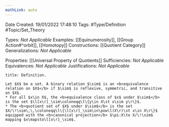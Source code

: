 ```yaml
---
mathLink: auto
---
```


<div class="topSpace"></div>

Date Created: 19/01/2022 17:48:10
Tags: #Type/Definition #Topic/Set_Theory

Types: <i>Not Applicable</i>
Examples: [[Equinumerosity]], [[Group Action#^orbit]], [[Homotopy]]
Constructions: [[Quotient Category]]
Generalizations: <i>Not Applicable</i>

Properties: [[Universal Property of Quotients]]
Sufficiencies: <i>Not Applicable</i>
Equivalences: <i>Not Applicable</i>
Justifications: <i>Not Applicable</i>

``` ad-Definition
title: Definition.

Let $X$ be a set. A binary relation $\sim$ is an <b>equivalence relation on $X$</b> if $\sim$ is reflexive, symmetric, and transitive on $X$.
* For all $x\in X$, the <b>equivalence class of $x$ under $\sim$</b> is the set $\l[x\r]_\sim\coloneqq\l\{y\in X\st x\sim y\r\}$.
* The <b>quotient set of $X$ under $\sim$</b> is the set $X/\!\sim\,\,\coloneqq\l\{\l[x\r]_\sim\in\pow\l(X\r)\st x\in X\r\}$ equipped with the <b>canonical projection</b> $\pi:X\to X/\!\sim$ mapping $x\mapsto\l[x\r]_\sim$.

```